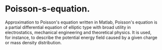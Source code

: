 # Poisson-s-equation.

Approximation to Poisson's equation written in Matlab, Poisson's equation is a partial differential equation of elliptic type with broad utility in electrostatics, mechanical engineering and theoretical physics. It is used, for instance, to describe the potential energy field caused by a given charge or mass density distribution.
